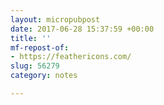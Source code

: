 ```yaml
---
layout: micropubpost
date: 2017-06-28 15:37:59 +00:00
title: ''
mf-repost-of:
- https://feathericons.com/
slug: 56279
category: notes

---
```

